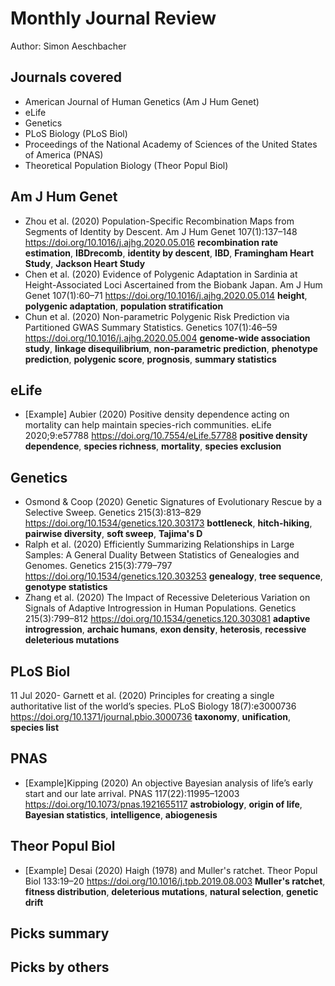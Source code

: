 # Monthly Journal Review

Author: Simon Aeschbacher

## Journals covered
- American Journal of Human Genetics (Am J Hum Genet)
- eLife
- Genetics
- PLoS Biology (PLoS Biol)
- Proceedings of the National Academy of Sciences of the United States of America (PNAS)
- Theoretical Population Biology (Theor Popul Biol)

## Am J Hum Genet
- Zhou et al. (2020) Population-Specific Recombination Maps from Segments of Identity by Descent. Am J Hum Genet 107(1):137–148 https://doi.org/10.1016/j.ajhg.2020.05.016 **recombination rate estimation**, **IBDrecomb**, **identity by descent**, **IBD**, **Framingham Heart Study**, **Jackson Heart Study**
- Chen et al. (2020) Evidence of Polygenic Adaptation in Sardinia at Height-Associated Loci Ascertained from the Biobank Japan. Am J Hum Genet 107(1):60–71 https://doi.org/10.1016/j.ajhg.2020.05.014 **height**, **polygenic adaptation**, **population stratification**
- Chun et al. (2020) Non-parametric Polygenic Risk Prediction via Partitioned GWAS Summary Statistics. Genetics 107(1):46–59 https://doi.org/10.1016/j.ajhg.2020.05.004 **genome-wide association study**, **linkage disequilibrium**, **non-parametric prediction**, **phenotype prediction**, **polygenic score**, **prognosis**, **summary statistics**

## eLife
- [Example] Aubier (2020) Positive density dependence acting on mortality can help maintain species-rich communities. eLife 2020;9:e57788 https://doi.org/10.7554/eLife.57788 **positive density dependence**, **species richness**, **mortality**, **species exclusion**

## Genetics
- Osmond & Coop (2020) Genetic Signatures of Evolutionary Rescue by a Selective Sweep. Genetics 215(3):813–829 https://doi.org/10.1534/genetics.120.303173 **bottleneck**, **hitch-hiking**, **pairwise diversity**, **soft sweep**, **Tajima's D**
- Ralph et al. (2020) Efficiently Summarizing Relationships in Large Samples: A General Duality Between Statistics of Genealogies and Genomes. Genetics 215(3):779–797 https://doi.org/10.1534/genetics.120.303253 **genealogy**, **tree sequence**, **genotype statistics**
- Zhang et al. (2020) The Impact of Recessive Deleterious Variation on Signals of Adaptive Introgression in Human Populations. Genetics 215(3):799–812 https://doi.org/10.1534/genetics.120.303081 **adaptive introgression**, **archaic humans**, **exon density**, **heterosis**, **recessive deleterious mutations**


## PLoS Biol
11 Jul 2020- Garnett et al. (2020) Principles for creating a single authoritative list of the world’s species. PLoS Biology 18(7):e3000736 https://doi.org/10.1371/journal.pbio.3000736 **taxonomy**, **unification**, **species list**

## PNAS
- [Example]Kipping (2020) An objective Bayesian analysis of life’s early start and our late arrival. PNAS 117(22):11995–12003 https://doi.org/10.1073/pnas.1921655117 **astrobiology**, **origin of life**, **Bayesian statistics**, **intelligence**, **abiogenesis**

## Theor Popul Biol

- [Example] Desai (2020) Haigh (1978) and Muller's ratchet. Theor Popul Biol 133:19–20 https://doi.org/10.1016/j.tpb.2019.08.003 **Muller's ratchet**, **fitness distribution**, **deleterious mutations**, **natural selection**, **genetic drift**


## Picks summary

## Picks by others
